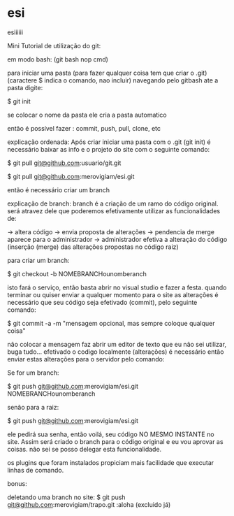 esi
===

esiiiiii


Mini Tutorial de utilização do git:

em modo bash: (git bash nop cmd)

para iniciar uma pasta (para fazer qualquer coisa tem que criar o .git) (caractere $ indica o comando, nao incluir) navegando pelo gitbash ate a pasta digite:

$ git init <NOMEDAPASTAOPCIONAL>

se colocar o nome da pasta ele cria a pasta automatico

então é possível fazer : commit, push, pull, clone, etc

explicação ordenada: Após criar iniciar uma pasta com o .git (git init) é necessário baixar as info e o projeto do site com o seguinte comando:

$ git pull git@github.com:usuario/git.git

$ git pull git@github.com:merovigiam/esi.git

então é necessário criar um branch

explicação de branch: branch é a criação de um ramo do código original. será atravez dele que poderemos efetivamente utilizar as funcionalidades de:

-> altera código -> envia proposta de alterações -> pendencia de merge aparece para o administrador -> administrador efetiva a alteração do código (inserção (merge) das alterações propostas no código raiz)

para criar um branch:

$ git checkout -b NOMEBRANCHounomberanch

isto fará o serviço, então basta abrir no visual studio e fazer a festa. quando terminar ou quiser enviar a qualquer momento para o site as alterações é necessário que seu código seja efetivado (commit), pelo seguinte comando:

$ git commit -a -m "mensagem opcional, mas sempre coloque qualquer coisa"

não colocar a mensagem faz abrir um editor de texto que eu não sei utilizar, buga tudo... efetivado o codigo localmente (alterações) é necessário então enviar estas alterações para o servidor pelo comando:

Se for um branch:

$ git push git@github.com:merovigiam/esi.git NOMEBRANCHounomberanch

senão para a raiz:

$ git push git@github.com:merovigiam/esi.git

ele pedirá sua senha, então voilá, seu código NO MESMO INSTANTE no site. Assim será criado o branch para o código original e eu vou aprovar as coisas. não sei se posso delegar esta funcionalidade.


os plugins que foram instalados propiciam mais facilidade que executar linhas de comando.

bonus:

deletando uma branch no site: $ git push git@github.com:merovigiam/trapo.git :aloha (excluido já)